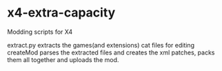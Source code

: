 # x4-extra-capacity
Modding scripts for X4

extract.py extracts the games(and extensions) cat files for editing
createMod parses the extracted files and creates the xml patches, packs them all together and uploads the mod.



